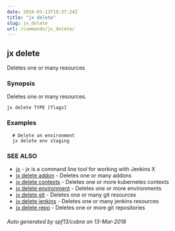 ```yaml
---
date: 2018-03-13T19:37:24Z
title: "jx delete"
slug: jx_delete
url: /commands/jx_delete/
---
```

## jx delete

Deletes one or many resources

### Synopsis


Deletes one or many resources.

```
jx delete TYPE [flags]
```

### Examples

```
  # Delete an environment
  jx delete env staging
```

### SEE ALSO
* [jx](/commands/jx/)	 - jx is a command line tool for working with Jenkins X
* [jx delete addon](/commands/jx_delete_addon/)	 - Deletes one or many addons
* [jx delete contexts](/commands/jx_delete_contexts/)	 - Deletes one or more kubernetes contexts
* [jx delete environment](/commands/jx_delete_environment/)	 - Deletes one or more environments
* [jx delete git](/commands/jx_delete_git/)	 - Deletes one or many git resources
* [jx delete jenkins](/commands/jx_delete_jenkins/)	 - Deletes one or many jenkins resources
* [jx delete repo](/commands/jx_delete_repo/)	 - Deletes one or more git repositories

###### Auto generated by spf13/cobra on 13-Mar-2018
